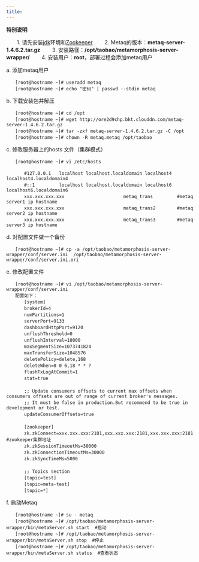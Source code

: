 ```yaml
---
title: 
---
```

 
 **特别说明**
 
 　　1.  请先安装[jdk](/linux_software/jdk.html)环境和[Zookeeper](/linux_software/zookeeper.html)
 　　2.  Metaq的版本：**metaq-server-1.4.6.2.tar.gz**
 　　3.  安装路径：**/opt/taobao/metamorphosis-server-wrapper/**
 　　4.  安装用户：**root**，部署过程会添加metaq用户
 
a. 添加metaq用户

```
　　[root@hostname ~]# useradd metaq
　　[root@hostname ~]# echo "密码" | passwd --stdin metaq
```

b. 下载安装包并解压

```
　　[root@hostname ~]# cd /opt
　　[root@hostname ~]# wget http://ore2d9chp.bkt.clouddn.com/metaq-server-1.4.6.2.tar.gz
　　[root@hostname ~]# tar -zxf metaq-server-1.4.6.2.tar.gz -C /opt
　　[root@hostname ~]# chown -R metaq.metaq /opt/taobao

```

c. 修改服务器上的hosts 文件（集群模式）

```
　　[root@hostname ~]# vi /etc/hosts

　　　　#127.0.0.1   localhost localhost.localdomain localhost4 localhost4.localdomain4
　　　　#::1         localhost localhost.localdomain localhost6 localhost6.localdomain6
　　　　xxx.xxx.xxx.xxx                      metaq_trans         #metaq server1 ip hostname
　　　　xxx.xxx.xxx.xxx                      metaq_trans2        #metaq server2 ip hostname
　　　　xxx.xxx.xxx.xxx                      metaq_trans3        #metaq server3 ip hostname

```

d. 对配置文件做一个备份

```
　　[root@hostname ~]# cp -a /opt/taobao/metamorphosis-server-wrapper/conf/server.ini  /opt/taobao/metamorphosis-server-wrapper/conf/server.ini.ori
```

e. 修改配置文件

```
　　[root@hostname ~]# vi /opt/taobao/metamorphosis-server-wrapper/conf/server.ini
　　配置如下：
　　　　[system]
　　　　brokerId=4
　　　　numPartitions=1
　　　　serverPort=9133
　　　　dashboardHttpPort=9120
　　　　unflushThreshold=0
　　　　unflushInterval=10000
　　　　maxSegmentSize=1073741824
　　　　maxTransferSize=1048576
　　　　deletePolicy=delete,168
　　　　deleteWhen=0 0 6,18 * * ?
　　　　flushTxLogAtCommit=1
　　　　stat=true
　　　　 
　　　　;; Update consumers offsets to current max offsets when consumers offsets are out of range of current broker's messages.
　　　　;; It must be false in production.But recommend to be true in development or test.
　　　　updateConsumerOffsets=true
　　　　 
　　　　[zookeeper]
　　　　zk.zkConnect=xxx.xxx.xxx:2181,xxx.xxx.xxx:2181,xxx.xxx.xxx:2181   #zookeeper集群地址
　　　　zk.zkSessionTimeoutMs=30000
　　　　zk.zkConnectionTimeoutMs=30000
　　　　zk.zkSyncTimeMs=5000
　　　　 
　　　　;; Topics section
　　　　[topic=test]
　　　　[topic=meta-test]
　　　　[topic=*]

```

f. 启动Metaq

```
　　[root@hostname ~]# su - metaq
　　[root@hostname ~]# /opt/taobao/metamorphosis-server-wrapper/bin/metaServer.sh start  #启动
　　[root@hostname ~]# /opt/taobao/metamorphosis-server-wrapper/bin/metaServer.sh stop  #停止
　　[root@hostname ~]# /opt/taobao/metamorphosis-server-wrapper/bin/metaServer.sh status  #查看状态
```